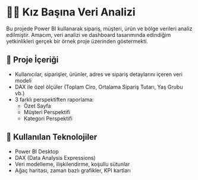 # 👩‍💻 Kız Başına Veri Analizi

Bu projede Power BI kullanarak sipariş, müşteri, ürün ve bölge verileri analiz edilmiştir. Amacım, veri analizi ve dashboard tasarımında edindiğim yetkinlikleri gerçek bir örnek proje üzerinden göstermekti.

## 🚀 Proje İçeriği

- Kullanıcılar, siparişler, ürünler, adres ve sipariş detaylarını içeren veri modeli
- DAX ile özel ölçüler (Toplam Ciro, Ortalama Sipariş Tutarı, Yaş Grubu vb.)
- 3 farklı perspektiften raporlama:
  - Özet Sayfa
  - Müşteri Perspektifi
  - Kategori Perspektifi

## 🧩 Kullanılan Teknolojiler
- Power BI Desktop
- DAX (Data Analysis Expressions)
- Veri modelleme, ilişkilendirme, koşullu sütunlar
- Ağaç haritası, zaman bazlı grafikler, KPI kartları

